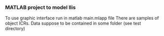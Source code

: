### MATLAB project to model llis ###
To use graphic interface run in matlab main.mlapp file
There are samples of object ICRs.
Data suppose to be contained in some folder (see test directory)

